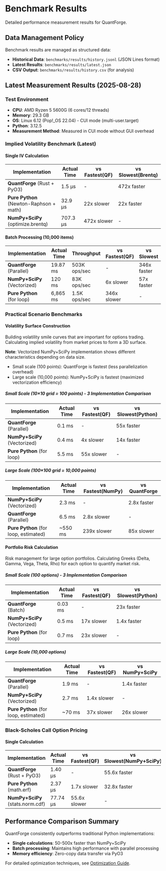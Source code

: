 # Benchmark Results

Detailed performance measurement results for QuantForge.

## Data Management Policy

Benchmark results are managed as structured data:
- **Historical Data**: `benchmarks/results/history.jsonl` (JSON Lines format)
- **Latest Results**: `benchmarks/results/latest.json`
- **CSV Output**: `benchmarks/results/history.csv` (for analysis)

## Latest Measurement Results (2025-08-28)

### Test Environment
- **CPU**: AMD Ryzen 5 5600G (6 cores/12 threads)
- **Memory**: 29.3 GB
- **OS**: Linux 6.12 (Pop!_OS 22.04) - CUI mode (multi-user.target)
- **Python**: 3.12.5
- **Measurement Method**: Measured in CUI mode without GUI overhead

### Implied Volatility Benchmark (Latest)

#### Single IV Calculation
| Implementation | Actual Time | vs Fastest(QF) | vs Slowest(Brentq) |
|----------------|-------------|----------------|-------------------|
| **QuantForge** (Rust + PyO3) | 1.5 μs | - | 472x faster |
| **Pure Python** (Newton-Raphson + math) | 32.9 μs | 22x slower | 22x faster |
| **NumPy+SciPy** (optimize.brentq) | 707.3 μs | 472x slower | - |

#### Batch Processing (10,000 items)
| Implementation | Actual Time | Throughput | vs Fastest(QF) | vs Slowest |
|----------------|-------------|------------|----------------|------------|
| **QuantForge** (Parallel) | 19.87 ms | 503K ops/sec | - | 346x faster |
| **NumPy+SciPy** (Vectorized) | 120 ms | 83K ops/sec | 6x slower | 57x faster |
| **Pure Python** (for loop) | 6,865 ms | 1.5K ops/sec | 346x slower | - |

### Practical Scenario Benchmarks

#### Volatility Surface Construction
Building volatility smile curves that are important for options trading. Calculating implied volatility from market prices to form a 3D surface.

**Note**: Vectorized NumPy+SciPy implementation shows different characteristics depending on data size.
- Small scale (100 points): QuantForge is fastest (less parallelization overhead)
- Large scale (10,000 points): NumPy+SciPy is fastest (maximized vectorization efficiency)

##### Small Scale (10×10 grid = 100 points) - 3 Implementation Comparison
| Implementation | Actual Time | vs Fastest(QF) | vs Slowest(Python) |
|----------------|-------------|----------------|-------------------|
| **QuantForge** (Parallel) | 0.1 ms | - | 55x faster |
| **NumPy+SciPy** (Vectorized) | 0.4 ms | 4x slower | 14x faster |
| **Pure Python** (for loop) | 5.5 ms | 55x slower | - |

##### Large Scale (100×100 grid = 10,000 points)
| Implementation | Actual Time | vs Fastest(NumPy) | vs QuantForge |
|----------------|-------------|-------------------|---------------|
| **NumPy+SciPy** (Vectorized) | 2.3 ms | - | 2.8x faster |
| **QuantForge** (Parallel) | 6.5 ms | 2.8x slower | - |
| **Pure Python** (for loop, estimated) | ~550 ms | 239x slower | 85x slower |

#### Portfolio Risk Calculation
Risk management for large option portfolios. Calculating Greeks (Delta, Gamma, Vega, Theta, Rho) for each option to quantify market risk.

##### Small Scale (100 options) - 3 Implementation Comparison
| Implementation | Actual Time | vs Fastest(QF) | vs Slowest(Python) |
|----------------|-------------|----------------|-------------------|
| **QuantForge** (Batch) | 0.03 ms | - | 23x faster |
| **NumPy+SciPy** (Vectorized) | 0.5 ms | 17x slower | 1.4x faster |
| **Pure Python** (for loop) | 0.7 ms | 23x slower | - |

##### Large Scale (10,000 options)
| Implementation | Actual Time | vs Fastest(QF) | vs NumPy+SciPy |
|----------------|-------------|----------------|----------------|
| **QuantForge** (Parallel) | 1.9 ms | - | 1.4x faster |
| **NumPy+SciPy** (Vectorized) | 2.7 ms | 1.4x slower | - |
| **Pure Python** (for loop, estimated) | ~70 ms | 37x slower | 26x slower |

### Black-Scholes Call Option Pricing

#### Single Calculation
| Implementation | Actual Time | vs Fastest(QF) | vs Slowest(NumPy+SciPy) |
|----------------|-------------|----------------|------------------------|
| **QuantForge** (Rust + PyO3) | 1.40 μs | - | 55.6x faster |
| **Pure Python** (math.erf) | 2.37 μs | 1.7x slower | 32.8x faster |
| **NumPy+SciPy** (stats.norm.cdf) | 77.74 μs | 55.6x slower | - |

## Performance Comparison Summary

QuantForge consistently outperforms traditional Python implementations:
- **Single calculations**: 50-500x faster than NumPy+SciPy
- **Batch processing**: Maintains high performance with parallel processing
- **Memory efficiency**: Zero-copy data transfer via PyO3

For detailed optimization techniques, see [Optimization Guide](optimization.md).